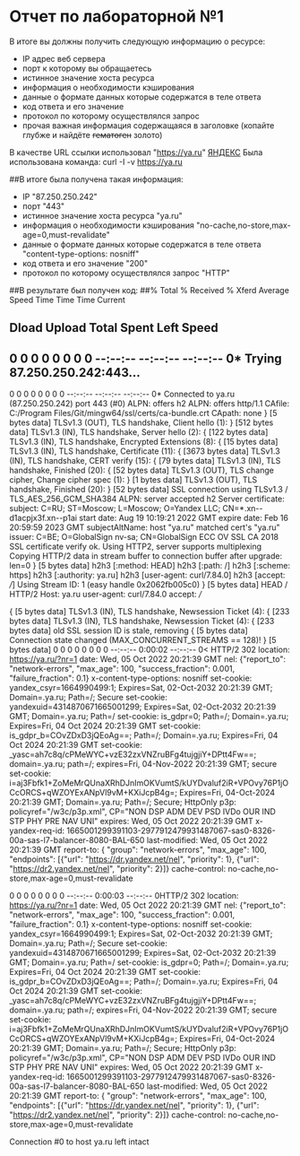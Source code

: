 # Отчет по лабораторной №1

В итоге вы должны получить следующую информацию о ресурсе:
- IP адрес веб сервера
- порт к которому вы обращаетесь
- истинное значение хоста ресурса
- информация о необходимости кэширования
- данные о формате данных которые содержатся в теле ответа
- код ответа и его значение
- протокол по которому осуществлялся запрос
- прочая важная информация содержащаяся в заголовке (копайте глубже и найдёте ~~гематоген~~ золото)





В качестве URL ссылки использовал "https://ya.ru" [ЯНДЕКС](https://ya.ru)
Была использована команда: curl -I -v https://ya.ru

##В итоге была получена такая информация:
- IP "87.250.250.242"
- порт "443"
- истинное значение хоста ресурса "ya.ru"
- информация о необходимости кэширования "no-cache,no-store,max-age=0,must-revalidate"
- данные о формате данных которые содержатся в теле ответа "content-type-options: nosniff"
- код ответа и его значение "200"
- протокол по которому осуществлялся запрос "HTTP"

##В результате был получен код:
 ##% Total    % Received % Xferd  Average Speed   Time    Time     Time  Current
 ##                                Dload  Upload   Total   Spent    Left  Speed
 ## 0     0    0     0    0     0      0      0 --:--:-- --:--:-- --:--:--     0*   Trying 87.250.250.242:443...
  0     0    0     0    0     0      0      0 --:--:-- --:--:-- --:--:--     0* Connected to ya.ru (87.250.250.242) port 443 (#0)
 ALPN: offers h2
 ALPN: offers http/1.1
  CAfile: C:/Program Files/Git/mingw64/ssl/certs/ca-bundle.crt
  CApath: none
} [5 bytes data]
 TLSv1.3 (OUT), TLS handshake, Client hello (1):
} [512 bytes data]
 TLSv1.3 (IN), TLS handshake, Server hello (2):
{ [122 bytes data]
 TLSv1.3 (IN), TLS handshake, Encrypted Extensions (8):
{ [15 bytes data]
 TLSv1.3 (IN), TLS handshake, Certificate (11):
{ [3673 bytes data]
 TLSv1.3 (IN), TLS handshake, CERT verify (15):
{ [79 bytes data]
 TLSv1.3 (IN), TLS handshake, Finished (20):
{ [52 bytes data]
 TLSv1.3 (OUT), TLS change cipher, Change cipher spec (1):
} [1 bytes data]
 TLSv1.3 (OUT), TLS handshake, Finished (20):
} [52 bytes data]
 SSL connection using TLSv1.3 / TLS_AES_256_GCM_SHA384
 ALPN: server accepted h2
 Server certificate:
  subject: C=RU; ST=Moscow; L=Moscow; O=Yandex LLC; CN=*.xn--d1acpjx3f.xn--p1ai
  start date: Aug 19 10:19:21 2022 GMT
  expire date: Feb 16 20:59:59 2023 GMT
  subjectAltName: host "ya.ru" matched cert's "ya.ru"
  issuer: C=BE; O=GlobalSign nv-sa; CN=GlobalSign ECC OV SSL CA 2018
  SSL certificate verify ok.
 Using HTTP2, server supports multiplexing
 Copying HTTP/2 data in stream buffer to connection buffer after upgrade: len=0
} [5 bytes data]
 h2h3 [:method: HEAD]
 h2h3 [:path: /]
 h2h3 [:scheme: https]
 h2h3 [:authority: ya.ru]
 h2h3 [user-agent: curl/7.84.0]
 h2h3 [accept: */*]
 Using Stream ID: 1 (easy handle 0x2062fb005c0)
} [5 bytes data]
 HEAD / HTTP/2
 Host: ya.ru
 user-agent: curl/7.84.0
 accept: */*

{ [5 bytes data]
 TLSv1.3 (IN), TLS handshake, Newsession Ticket (4):
{ [233 bytes data]
 TLSv1.3 (IN), TLS handshake, Newsession Ticket (4):
{ [233 bytes data]
 old SSL session ID is stale, removing
{ [5 bytes data]
 Connection state changed (MAX_CONCURRENT_STREAMS == 128)!
} [5 bytes data]
  0     0    0     0    0     0      0      0 --:--:--  0:00:02 --:--:--     0< HTTP/2 302
 location: https://ya.ru/?nr=1
 date: Wed, 05 Oct 2022 20:21:39 GMT
 nel: {"report_to": "network-errors", "max_age": 100, "success_fraction": 0.001, "failure_fraction": 0.1}
 x-content-type-options: nosniff
 set-cookie: yandex_csyr=1664990499:1; Expires=Sat, 02-Oct-2032 20:21:39 GMT; Domain=.ya.ru; Path=/; Secure
 set-cookie: yandexuid=4314870671665001299; Expires=Sat, 02-Oct-2032 20:21:39 GMT; Domain=.ya.ru; Path=/
 set-cookie: is_gdpr=0; Path=/; Domain=.ya.ru; Expires=Fri, 04 Oct 2024 20:21:39 GMT
 set-cookie: is_gdpr_b=COvZDxD3jQEoAg==; Path=/; Domain=.ya.ru; Expires=Fri, 04 Oct 2024 20:21:39 GMT
 set-cookie: _yasc=ah7c8q/cPMeWYC+vzE32zxVNZruBFg4tujgjiY+DPtt4Fw==; domain=.ya.ru; path=/; expires=Fri, 04-Nov-2022 20:21:39 GMT; secure
 set-cookie: i=aj3Fbfk1+ZoMeMrQUnaXRhDJnImOKVumtS/kUYDvaluf2iR+VPOvy76P1jOCcORCS+qWZOYExANpVl9vM+KXiJcpB4g=; Expires=Fri, 04-Oct-2024 20:21:39 GMT; Domain=.ya.ru; Path=/; Secure; HttpOnly
 p3p: policyref="/w3c/p3p.xml", CP="NON DSP ADM DEV PSD IVDo OUR IND STP PHY PRE NAV UNI"
 expires: Wed, 05 Oct 2022 20:21:39 GMT
 x-yandex-req-id: 1665001299391103-2977912479931487067-sas0-8326-00a-sas-l7-balancer-8080-BAL-650
 last-modified: Wed, 05 Oct 2022 20:21:39 GMT
 report-to: { "group": "network-errors", "max_age": 100, "endpoints": [{"url": "https://dr.yandex.net/nel", "priority": 1}, {"url": "https://dr2.yandex.net/nel", "priority": 2}]}
 cache-control: no-cache,no-store,max-age=0,must-revalidate

  0     0    0     0    0     0      0      0 --:--:--  0:00:03 --:--:--     0HTTP/2 302
location: https://ya.ru/?nr=1
date: Wed, 05 Oct 2022 20:21:39 GMT
nel: {"report_to": "network-errors", "max_age": 100, "success_fraction": 0.001, "failure_fraction": 0.1}
x-content-type-options: nosniff
set-cookie: yandex_csyr=1664990499:1; Expires=Sat, 02-Oct-2032 20:21:39 GMT; Domain=.ya.ru; Path=/; Secure
set-cookie: yandexuid=4314870671665001299; Expires=Sat, 02-Oct-2032 20:21:39 GMT; Domain=.ya.ru; Path=/
set-cookie: is_gdpr=0; Path=/; Domain=.ya.ru; Expires=Fri, 04 Oct 2024 20:21:39 GMT
set-cookie: is_gdpr_b=COvZDxD3jQEoAg==; Path=/; Domain=.ya.ru; Expires=Fri, 04 Oct 2024 20:21:39 GMT
set-cookie: _yasc=ah7c8q/cPMeWYC+vzE32zxVNZruBFg4tujgjiY+DPtt4Fw==; domain=.ya.ru; path=/; expires=Fri, 04-Nov-2022 20:21:39 GMT; secure
set-cookie: i=aj3Fbfk1+ZoMeMrQUnaXRhDJnImOKVumtS/kUYDvaluf2iR+VPOvy76P1jOCcORCS+qWZOYExANpVl9vM+KXiJcpB4g=; Expires=Fri, 04-Oct-2024 20:21:39 GMT; Domain=.ya.ru; Path=/; Secure; HttpOnly
p3p: policyref="/w3c/p3p.xml", CP="NON DSP ADM DEV PSD IVDo OUR IND STP PHY PRE NAV UNI"
expires: Wed, 05 Oct 2022 20:21:39 GMT
x-yandex-req-id: 1665001299391103-2977912479931487067-sas0-8326-00a-sas-l7-balancer-8080-BAL-650
last-modified: Wed, 05 Oct 2022 20:21:39 GMT
report-to: { "group": "network-errors", "max_age": 100, "endpoints": [{"url": "https://dr.yandex.net/nel", "priority": 1}, {"url": "https://dr2.yandex.net/nel", "priority": 2}]}
cache-control: no-cache,no-store,max-age=0,must-revalidate


 Connection #0 to host ya.ru left intact

